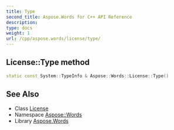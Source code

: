 ```yaml
---
title: Type
second_title: Aspose.Words for C++ API Reference
description: 
type: docs
weight: 1
url: /cpp/aspose.words/license/type/
---
```

## License::Type method




```cpp
static const System::TypeInfo & Aspose::Words::License::Type()
```

## See Also

* Class [License](../)
* Namespace [Aspose::Words](../../)
* Library [Aspose.Words](../../../)
